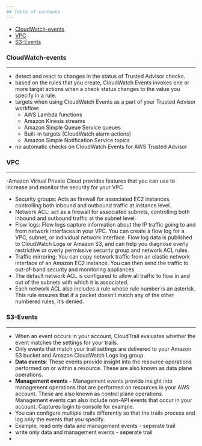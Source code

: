 ```yaml
---
## Table of contents
---
```

  * [CloudWatch-events](#CloudWatch-events)
  * [VPC](#VPC)
  * [S3-Events](#S3-Events)

### CloudWatch-events
---
- detect and react to changes in the status of Trusted Advisor checks. 
- based on the rules that you create, CloudWatch Events invokes one or more target actions when a check status changes to the value you specify in a rule. 
- targets when using CloudWatch Events as a part of your Trusted Advisor workflow:
  *  AWS Lambda functions
  *  Amazon Kinesis streams
  *  Amazon Simple Queue Service queues
  *  Built-in targets (CloudWatch alarm actions)
  *  Amazon Simple Notification Service topics
- no automatic checks on CloudWatch Events for AWS Trusted Advisor 

### VPC
---
-Amazon Virtual Private Cloud provides features that you can use to increase and monitor the security for your VPC
 * Security groups: Acts as firewall for associated EC2 instances, controlling both inbound and outbound traffic at instance level.
 * Network ACL:  act as a firewall for associated subnets, controlling both inbound and outbound traffic at the subnet level.
 * Flow logs: Flow logs capture information about the IP traffic going to and from network interfaces in your VPC. You can create a flow log for a VPC, subnet, or individual network interface. Flow log data is published to CloudWatch Logs or Amazon S3, and can help you diagnose overly restrictive or overly permissive security group and network ACL rules.
 * Traffic mirroring: You can copy network traffic from an elastic network interface of an Amazon EC2 instance. You can then send the traffic to out-of-band security and monitoring appliances
 * The default network ACL is configured to allow all traffic to flow in and out of the subnets with which it is associated.
 * Each network ACL also includes a rule whose rule number is an asterisk. This rule ensures that if a packet doesn’t match any of the other numbered rules, it’s denied.

### S3-Events
---
- When an event occurs in your account, CloudTrail evaluates whether the event matches the settings for your trails.
- Only events that match your trail settings are delivered to your Amazon S3 bucket and Amazon CloudWatch Logs log group.
- **Data events**: These events provide insight into the resource operations performed on or within a resource. These are also known as data plane operations.
- **Management events** - Management events provide insight into management operations that are performed on resources in your AWS account. 
   These are also known as control plane operations.
   Management events can also include non-API events that occur in your account. Captures login to console for example.
- You can configure multiple trails differently so that the trails process and log only the events that you specify. 
- Example, read only data and management events - seperate trail
- write only data and management events - seperate trail
- 
